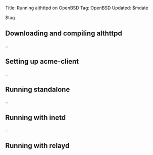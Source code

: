 Title: Running althttpd on OpenBSD
Tag: OpenBSD
Updated: $mdate

$tag

## Downloading and compiling althttpd

..

## Setting up acme-client

..

## Running standalone

..

## Running with inetd

..

## Running with relayd
